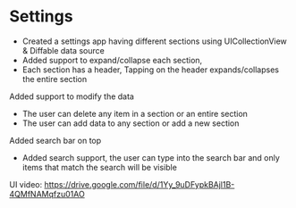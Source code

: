 # Settings

* Created a settings app having different sections using UICollectionView & Diffable data source
* Added support to expand/collapse each section, 
* Each section has a header, Tapping on the header expands/collapses the entire section

Added support to modify the data      
 * The user can delete any item in a section or an entire section     
 * The user can add data to any section or add a new section     

Added search bar on top     
 * Added search support, the user can type into the search bar and only items that match the search will be visible    

UI video: https://drive.google.com/file/d/1Yy_9uDFypkBAjl1B-4QMfNAMqfzu01AO
